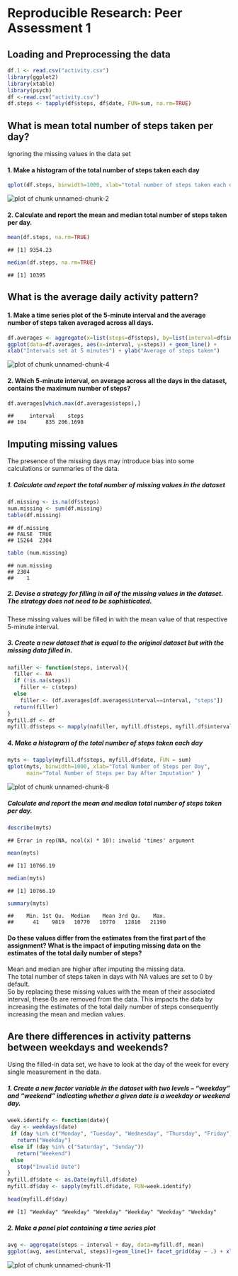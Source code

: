 # Reproducible Research: Peer Assessment 1

## Loading and Preprocessing the data

```r
df.1 <- read.csv("activity.csv")
library(ggplot2)
library(xtable)
library(psych)
df <-read.csv("activity.csv")
df.steps <- tapply(df$steps, df$date, FUN=sum, na.rm=TRUE)
```

## What is mean total number of steps taken per day?
Ignoring the missing values in the data set

#### 1. Make a histogram of the total number of steps taken each day

```r
qplot(df.steps, binwidth=1000, xlab="total number of steps taken each day")
```

![plot of chunk unnamed-chunk-2](figure/unnamed-chunk-2-1.png) 
#### 2. Calculate and report the mean and median total number of steps taken per day.

```r
mean(df.steps, na.rm=TRUE)
```

```
## [1] 9354.23
```

```r
median(df.steps, na.rm=TRUE)
```

```
## [1] 10395
```

## What is the average daily activity pattern?

#### 1. Make a time series plot of the 5-minute interval and the average number of steps taken averaged across all days.

```r
df.averages <- aggregate(x=list(steps=df$steps), by=list(interval=df$interval), FUN=mean, na.rm=TRUE)
ggplot(data=df.averages, aes(x=interval, y=steps)) + geom_line() + 
xlab("Intervals set at 5 minutes") + ylab("Average of steps taken")
```

![plot of chunk unnamed-chunk-4](figure/unnamed-chunk-4-1.png) 
#### 2. Which 5-minute interval, on average across all the days in the dataset, contains the maximum number of steps?

```r
df.averages[which.max(df.averages$steps),]
```

```
##     interval    steps
## 104      835 206.1698
```

## Imputing missing values
The presence of the missing days may introduce bias into some calculations or summaries of the data.

##### 1. Calculate and report the total number of missing values in the dataset

```r
df.missing <- is.na(df$steps)
num.missing <- sum(df.missing)
table(df.missing)
```

```
## df.missing
## FALSE  TRUE 
## 15264  2304
```

```r
table (num.missing)
```

```
## num.missing
## 2304 
##    1
```
##### 2. Devise a strategy for filling in all of the missing values in the dataset. The strategy does not need to be sophisticated.

These missing values will be filled in with the mean value of that respective 5-minute interval.

##### 3. Create a new dataset that is equal to the original dataset but with the missing data filled in. 

```r
nafiller <- function(steps, interval){
  filler <- NA
  if (!is.na(steps))
    filler <- c(steps)
  else
    filler <- (df.averages[df.averages$interval==interval, "steps"])
  return(filler)
}
myfill.df <- df
myfill.df$steps <- mapply(nafiller, myfill.df$steps, myfill.df$interval)
```
##### 4. Make a histogram of the total number of steps taken each day

```r
myts <- tapply(myfill.df$steps, myfill.df$date, FUN = sum)
qplot(myts, binwidth=1000, xlab="Total Number of Steps per Day",
      main="Total Number of Steps per Day After Imputation" )
```

![plot of chunk unnamed-chunk-8](figure/unnamed-chunk-8-1.png) 
##### Calculate and report the mean and median total number of steps taken per day.

```r
describe(myts)
```

```
## Error in rep(NA, ncol(x) * 10): invalid 'times' argument
```

```r
mean(myts)
```

```
## [1] 10766.19
```

```r
median(myts)
```

```
## [1] 10766.19
```

```r
summary(myts)
```

```
##    Min. 1st Qu.  Median    Mean 3rd Qu.    Max. 
##      41    9819   10770   10770   12810   21190
```

#### Do these values differ from the estimates from the first part of the assignment?  What is the impact of imputing missing data on the estimates of the total daily number of steps?
Mean and median are higher after imputing the missing data.  
The total number of steps taken in days with NA values are set to 0 by default.  
So by replacing these missing values with the mean of their associated interval, these 0s are removed from the data.
This impacts the data by increasing the estimates of the total daily number of steps consequently increasing the mean and median values.

## Are there differences in activity patterns between weekdays and weekends?

Using the filled-in data set, we have to look at the day of the week for every single measurement in the data.

##### 1. Create a new factor variable in the dataset with two levels – “weekday” and “weekend” indicating whether a given date is a weekday or weekend day.

```r
week.identify <- function(date){
 day <- weekdays(date)
 if (day %in% c("Monday", "Tuesday", "Wednesday", "Thursday", "Friday"))
   return("Weekday")
 else if (day %in% c("Saturday", "Sunday"))
   return("Weekend")
 else
   stop("Invalid Date")
}  
myfill.df$date <- as.Date(myfill.df$date)
myfill.df$day <- sapply(myfill.df$date, FUN=week.identify)

head(myfill.df$day)
```

```
## [1] "Weekday" "Weekday" "Weekday" "Weekday" "Weekday" "Weekday"
```
##### 2. Make a panel plot containing a time series plot

```r
avg <- aggregate(steps ~ interval + day, data=myfill.df, mean)
ggplot(avg, aes(interval, steps))+geom_line()+ facet_grid(day ~ .) + xlab("Intervals at 5 minutes") + ylab("# of Steps")
```

![plot of chunk unnamed-chunk-11](figure/unnamed-chunk-11-1.png) 
